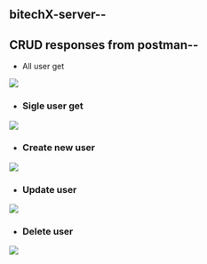 
## bitechX-server--

## CRUD responses from postman--
- All user get

<img  width="" src="https://scontent.fdac5-2.fna.fbcdn.net/v/t1.15752-9/432263908_2135276290152876_6097143807789886562_n.png?_nc_cat=101&ccb=1-7&_nc_sid=5f2048&_nc_ohc=2fWXXD_2VEkAX_2MeZ-&_nc_ht=scontent.fdac5-2.fna&oh=03_AdRbWTEaCxelodU_-BHhSSet6Bt6HjM84dpIId86w2eZaw&oe=661BD01C" />

- ### Sigle user get
  
<img src="https://scontent.fdac5-1.fna.fbcdn.net/v/t1.15752-9/431714397_420338333836160_3030118792188001232_n.png?_nc_cat=109&ccb=1-7&_nc_sid=5f2048&_nc_ohc=jl3686anPCIAX-iajAh&_nc_ht=scontent.fdac5-1.fna&oh=03_AdTj7MZMHJYjeex88lWv8ceneoy4AiaiLmdZbFCK1NSa6w&oe=661BC6C5" />

- ### Create new user
  
<img src="https://scontent.fdac5-2.fna.fbcdn.net/v/t1.15752-9/431695151_966132944735433_1366281658766774573_n.png?_nc_cat=105&ccb=1-7&_nc_sid=5f2048&_nc_ohc=AEzeny9DVZYAX_Xpj3Y&_nc_ht=scontent.fdac5-2.fna&oh=03_AdTaoTGp9EcvxaDHhXishyqs1_PE9nHhtnVlyQcZMkRiHQ&oe=661BCCDA" />

- ### Update user
  
<img src="https://scontent.fdac5-1.fna.fbcdn.net/v/t1.15752-9/432332489_767217748403084_9206136866047519361_n.png?_nc_cat=100&ccb=1-7&_nc_sid=5f2048&_nc_ohc=FBGuUgQ_UAEAX8vbKOB&_nc_ht=scontent.fdac5-1.fna&oh=03_AdS9WkmdHyaW-p8dQxuK5PHQfRvzMHwWr6JV4N3TlDgukg&oe=661BEF05" />

- ### Delete user
  
<img src="https://scontent.fdac5-1.fna.fbcdn.net/v/t1.15752-9/432416165_925990759221154_6645964976829715388_n.png?_nc_cat=107&ccb=1-7&_nc_sid=5f2048&_nc_ohc=7vHEGpvAll8AX9ZtmZu&_nc_ht=scontent.fdac5-1.fna&oh=03_AdQOXq5EHD72gbdELqap30FFEGQFMHTPYjS9b8p2CNHitQ&oe=661BD795" />
